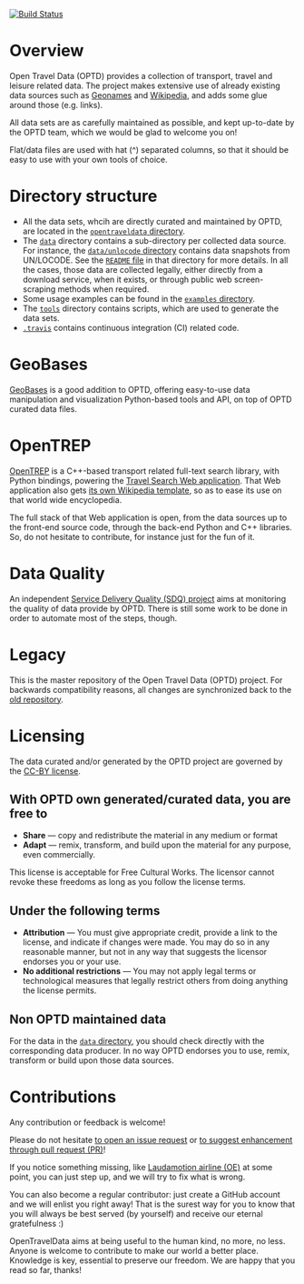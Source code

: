 [![Build Status](https://travis-ci.org/opentraveldata/opentraveldata.svg?branch=master)](https://travis-ci.org/opentraveldata/opentraveldata)

# Overview
Open Travel Data (OPTD) provides a collection of transport, travel and leisure
related data. The project makes extensive use of already existing data sources
such as [Geonames](http://geonames.org) and [Wikipedia](http://wikipedia.org),
and adds some glue around those (e.g. links).

All data sets are as carefully maintained as possible,
and kept up-to-date by the OPTD team, which we would be glad
to welcome you on!

Flat/data files are used with hat (^) separated columns,
so that it should be easy to use with your own tools of choice.

# Directory structure
* All the data sets, whcih are directly curated and maintained by OPTD,
  are located in the
  [``opentraveldata`` directory](https://github.com/opentraveldata/opentraveldata/tree/master/opentraveldata).
* The [``data``](https://github.com/opentraveldata/opentraveldata/tree/master/data)
  directory contains a sub-directory per collected data source.
  For instance, the
  [``data/unlocode`` directory](https://github.com/opentraveldata/opentraveldata/tree/master/data/unlocode) contains data snapshots from UN/LOCODE.
  See the
  [``README`` file](https://github.com/opentraveldata/opentraveldata/tree/master/data/unlocode/README.md)
  in that directory for more details.
  In all the cases, those data are collected legally, either directly
  from a download service, when it exists, or through public web
  screen-scraping methods when required.
* Some usage examples can be found in the
  [``examples`` directory](https://github.com/opentraveldata/opentraveldata/tree/master/examples).
* The [``tools``](https://github.com/opentraveldata/opentraveldata/tree/master/tools)
  directory contains scripts, which are used to generate the data sets.
* [``.travis``](https://github.com/opentraveldata/opentraveldata/tree/master/.travis)
  contains continuous integration (CI) related code.

# GeoBases
[GeoBases](http://opentraveldata.github.io/geobases/) is a good addition to OPTD,
offering easy-to-use data manipulation and visualization Python-based tools
and API, on top of OPTD curated data files.

# OpenTREP
[OpenTREP](http://github.com/trep/opentrep) is a C++-based transport related
full-text search library, with Python bindings, powering the
[Travel Search Web application](http://search-travel.org).
That Web application also gets
[its own Wikipedia template](http://en.wikipedia.org/wiki/Template:STV),
so as to ease its use on that world wide encyclopedia.

The full stack of that Web application is open, from the data sources up to
the front-end source code, through the back-end Python and C++ libraries.
So, do not hesitate to contribute, for instance just for the fun of it.

# Data Quality
An independent
[Service Delivery Quality (SDQ) project](http://github.com/service-delivery-quality/quality-assurance/tree/master/samples/opentraveldata)
aims at monitoring the quality of data provide by OPTD. There is still some work
to be done in order to automate most of the steps, though.

# Legacy
This is the master repository of the Open Travel Data (OPTD) project.
For backwards compatibility reasons, all changes are synchronized back to the
[old repository](http://github.com/opentraveldata/optd).

# Licensing
The data curated and/or generated by the OPTD project are governed by the
[CC-BY license](http://creativecommons.org/licenses/by/4.0/).

## With OPTD own generated/curated data, you are free to
* **Share** — copy and redistribute the material in any medium or format
* **Adapt** — remix, transform, and build upon the material for any purpose,
  even commercially.

This license is acceptable for Free Cultural Works.
The licensor cannot revoke these freedoms as long as
you follow the license terms.

## Under the following terms
* **Attribution** — You must give appropriate credit, provide a link to the
  license, and indicate if changes were made. You may do so in any reasonable
  manner, but not in any way that suggests the licensor endorses you
  or your use.
* **No additional restrictions** — You may not apply legal terms or
  technological measures that legally restrict others from doing anything
  the license permits.

## Non OPTD maintained data
For the data in the
[``data`` directory](https://github.com/opentraveldata/opentraveldata/tree/master/data),
you should check directly with the corresponding data producer. In no way
OPTD endorses you to use, remix, transform or build upon those data sources.

# Contributions
Any contribution or feedback is welcome!

Please do not hesitate
[to open an issue request](http://github.com/opentraveldata/opentraveldata/issues/new)
or
[to suggest enhancement through pull request (PR)](http://github.com/opentraveldata/opentraveldata/compare)!

If you notice something missing, like
[Laudamotion airline (OE)](http://github.com/opentraveldata/opentraveldata/issues/93)
at some point, you can just step up, and we will try to fix what is wrong.

You can also become a regular contributor: just create a GitHub account and
we will enlist you right away! That is the surest way for you to know that you
will always be best served (by yourself) and receive our eternal gratefulness :)

OpenTravelData aims at being useful to the human kind, no more, no less.
Anyone is welcome to contribute to make our world a better place.
Knowledge is key, essential to preserve our freedom. We are happy that you read
so far, thanks!

